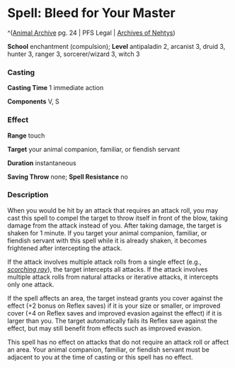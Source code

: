 # Spell: Bleed for Your Master

^([Animal Archive][ss-bleed-for-your-master] pg. 24 | PFS Legal | [Archives of Nehtys][sn-bleed-for-your-master])

**School** enchantment (compulsion); **Level** antipaladin 2, arcanist 3, druid 3, hunter 3, ranger 3, sorcerer/wizard 3, witch 3

### Casting

**Casting Time** 1 immediate action  

**Components** V, S

### Effect

**Range** touch  

**Target** your animal companion, familiar, or fiendish servant  

**Duration** instantaneous  

**Saving Throw** none; **Spell Resistance** no

### Description

When you would be hit by an attack that requires an attack roll, you may cast this spell to compel the target to throw itself in front of the blow, taking damage from the attack instead of you. After taking damage, the target is shaken for 1 minute. If you target your animal companion, familiar, or fiendish servant with this spell while it is already shaken, it becomes frightened after intercepting the attack.  

If the attack involves multiple attack rolls from a single effect (e.g., _[scorching ray]_), the target intercepts all attacks. If the attack involves multiple attack rolls from natural attacks or iterative attacks, it intercepts only one attack.  

If the spell affects an area, the target instead grants you cover against the effect (+2 bonus on Reflex saves) if it is your size or smaller, or improved cover (+4 on Reflex saves and improved evasion against the effect) if it is larger than you. The target automatically fails its Reflex save against the effect, but may still benefit from effects such as improved evasion.  

This spell has no effect on attacks that do not require an attack roll or affect an area. Your animal companion, familiar, or fiendish servant must be adjacent to you at the time of casting or this spell has no effect.

[ss-bleed-for-your-master]: http://paizo.com/products/btpy8w7p
[sn-bleed-for-your-master]: http://www.archivesofnethys.com/SpellDisplay.aspx?ItemName=Bleed%20for%20Your%20Master
[scorching ray]: http://www.archivesofnethys.com/SpellDisplay.aspx?ItemName=scorching%20ray